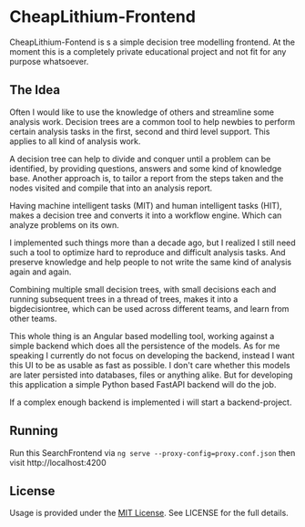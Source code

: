 # CheapLithium-Frontend

CheapLithium-Fontend is s a simple decision tree modelling frontend. At the moment this is a
completely private educational project and not fit for any purpose whatsoever.

## The Idea

Often I would like to use the knowledge of others and streamline some analysis work.
Decision trees are a common tool to help newbies to perform certain analysis tasks in 
the first, second and third level support. This applies to all kind of analysis work.

A decision tree can help to divide and conquer until a problem can be identified, by
providing questions, answers and some kind of knowledge base. Another approach is, to
tailor a report from the steps taken and the nodes visited and compile that into an 
analysis report.

Having machine intelligent tasks (MIT) and human intelligent tasks (HIT), makes a 
decision tree and converts it into a workflow engine. Which can analyze problems
on its own.

I implemented such things more than a decade ago, but I realized I still need such a 
tool to optimize hard to reproduce and difficult analysis tasks. And preserve knowledge
and help people to not write the same kind of analysis again and again.

Combining multiple small decision trees, with small decisions each and running 
subsequent trees in a thread of trees, makes it into a bigdecisiontree, which can
be used across different teams, and learn from other teams.

This whole thing is an Angular based modelling tool, working against a simple backend
which does all the persistence of the models. As for me speaking I currently do not 
focus on developing the backend, instead I want this UI to be as usable as fast as 
possible. I don't care whether this models are later persisted into databases, files
or anything alike. But for developing this application a simple Python based FastAPI
backend will do the job.

If a complex enough backend is implemented i will start a backend-project.

## Running

Run this SearchFrontend via `ng serve --proxy-config=proxy.conf.json` then visit http://localhost:4200


## License

Usage is provided under the [MIT License](http://opensource.org/licenses/mit-license.php). See LICENSE for the full details.
